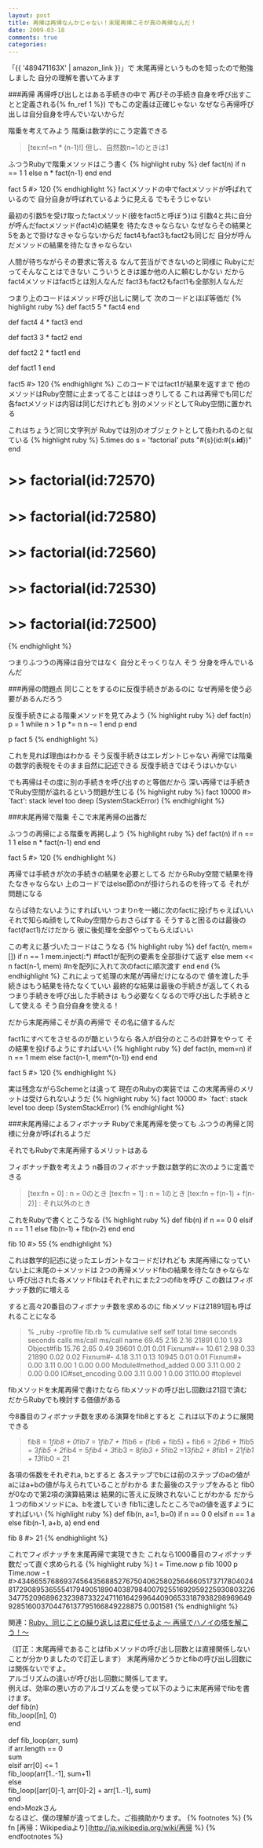 ```yaml
---
layout: post
title: 再帰は再帰なんかじゃない！末尾再帰こそが真の再帰なんだ！
date: 2009-03-18
comments: true
categories:
---
```



「{{ '489471163X' | amazon_link }}」で
末尾再帰というものを知ったので勉強しました
自分の理解を書いてみます

###再帰
再帰呼び出しとはある手続きの中で
再びその手続き自身を呼び出すことと定義される{% fn_ref 1 %})
でもこの定義は正確じゃない
なぜなら再帰呼び出しは自分自身を呼んでいないからだ

階乗を考えてみよう
階乗は数学的にこう定義できる
> 
> [tex:n!=n * (n-1)!]
> 但し、自然数n=1のときは1


ふつうRubyで階乗メソッドはこう書く
{% highlight ruby %}
 def fact(n)
   if n == 1
     1
   else
     n * fact(n-1)
   end
 end
 
 fact 5 #> 120
{% endhighlight %}
factメソッドの中でfactメソッドが呼ばれているので
自分自身が呼ばれているように見える
でもそうじゃない

最初の引数5を受け取ったfactメソッド(彼をfact5と呼ぼう)は
引数4と共に自分が呼んだfactメソッド(fact4)の結果を
待たなきゃならない
なぜならその結果と5をあとで掛けなきゃならないからだ
fact4もfact3もfact2も同じだ
自分が呼んだメソッドの結果を待たなきゃならない

人間が待ちながらその要求に答える
なんて芸当ができないのと同様に
Rubyにだってそんなことはできない
こういうときは誰か他の人に頼むしかない
だからfact4メソッドはfact5とは別人なんだ
fact3もfact2もfact1も全部別人なんだ

つまり上のコードはメソッド呼び出しに関して
次のコードとほぼ等価だ
{% highlight ruby %}
 def fact5
   5 * fact4
 end
 
 def fact4
   4 * fact3
 end
 
 def fact3
   3 * fact2
 end
 
 def fact2
   2 * fact1
 end
 
 def fact1
   1
 end
 
 fact5 #> 120
{% endhighlight %}
このコードではfact1が結果を返すまで
他のメソッドはRuby空間に止まってることははっきりしてる
これは再帰でも同じだ
各factメソッドは内容は同じだけれども
別のメソッドとしてRuby空間に置かれる

これはちょうど同じ文字列が
Rubyでは別のオブジェクトとして扱われるのと似ている
{% highlight ruby %}
 5.times do
   s = 'factorial'
   puts "#{s}(id:#{s.__id__})"
 end
 
 # >> factorial(id:72570)
 # >> factorial(id:72580)
 # >> factorial(id:72560)
 # >> factorial(id:72530)
 # >> factorial(id:72500)
{% endhighlight %}

つまりふつうの再帰は自分ではなく
自分とそっくりな人
そう
分身を呼んでいるんだ

###再帰の問題点
同じことをするのに反復手続きがあるのに
なぜ再帰を使う必要があるんだろう

反復手続きによる階乗メソッドを見てみよう
{% highlight ruby %}
 def fact(n)
   p = 1
   while n > 1
     p *= n
     n -= 1
   end
   p
 end
 
 p fact 5
{% endhighlight %}

これを見れば理由はわかる
そう反復手続きはエレガントじゃない
再帰では階乗の数学的表現をそのまま自然に記述できる
反復手続きではそうはいかない

でも再帰はその度に別の手続きを呼び出すのと等価だから
深い再帰では手続きでRuby空間が溢れるという問題が生じる
{% highlight ruby %}
fact 10000 #> `fact': stack level too deep (SystemStackError)
{% endhighlight %}

###末尾再帰で階乗
そこで末尾再帰の出番だ

ふつうの再帰による階乗を再掲しよう
{% highlight ruby %}
 def fact(n)
   if n == 1
     1
   else
     n * fact(n-1)
   end
 end
 
 fact 5 #> 120
{% endhighlight %}

再帰では手続きが次の手続きの結果を必要としてる
だからRuby空間で結果を待たなきゃならない
上のコードではelse節のnが掛けられるのを待ってる
それが問題になる

ならば待たないようにすればいい
つまりnを一緒に次のfactに投げちゃえばいい
それで知らぬ顔をしてRuby空間からおさらばする
そうすると困るのは最後のfact(fact1)だけだから
彼に後処理を全部やってもらえばいい

この考えに基づいたコードはこうなる
{% highlight ruby %}
 def fact(n, mem=[])
   if n == 1
     mem.inject(:*)     #fact1が配列の要素を全部掛けて返す
   else
     mem << n
     fact(n-1, mem)   #nを配列に入れて次のfactに順次渡す
   end
 end
{% endhighlight %}
これによって処理の末尾が再帰だけになるので
値を渡した手続きはもう結果を待たなくていい
最終的な結果は最後の手続きが返してくれる
つまり手続きを呼び出した手続きは
もう必要なくなるので呼び出した手続きとして使える
そう自分自身を使える！

だから末尾再帰こそが真の再帰で
その名に値するんだ

fact1にすべてをさせるのが酷というなら
各人が自分のところの計算をやって
その結果を投げるようにすればいい
{% highlight ruby %}
 def fact(n, mem=n)
   if n == 1
     mem
   else
     fact(n-1, mem*(n-1))
   end
 end
 
 fact 5 #> 120
{% endhighlight %}

実は残念ながらSchemeとは違って
現在のRubyの実装では
この末尾再帰のメリットは受けられないようだ
{% highlight ruby %}
 fact 10000 #> `fact': stack level too deep (SystemStackError)
{% endhighlight %}

###末尾再帰によるフィボナッチ
Rubyで末尾再帰を使っても
ふつうの再帰と同様に分身が呼ばれるようだ

それでもRubyで末尾再帰するメリットはある

フィボナッチ数を考えよう
n番目のフィボナッチ数は数学的に次のように定義できる
> 
> [tex:fn = 0] : n = 0のとき
> [tex:fn = 1] : n = 1のとき
> [tex:fn = f(n-1) + f(n-2)] : それ以外のとき


これをRubyで書くとこうなる
{% highlight ruby %}
 def fib(n)
   if n == 0
     0
   elsif n == 1
     1
   else
     fib(n-1) + fib(n-2)
   end
 end
 
 fib 10 #> 55
{% endhighlight %}

これは数学的記述に従ったエレガントなコードだけれども
末尾再帰になっていない上に末尾の＋メソッドは
2つの再帰メソッドfibの結果を待たなきゃならない
呼び出された各メソッドfibはそれぞれにまた2つのfibを呼び
この数はフィボナッチ数的に増える

すると高々20番目のフィボナッチ数を求めるのに
fibメソッドは21891回も呼ばれることになる
> 
> % _ruby -rprofile fib.rb
> % cumulative self self total time seconds seconds calls  ms/call  ms/call  name
>  69.45     2.16      2.16    21891     0.10     1.93  Object#fib
>  15.76     2.65      0.49    39601     0.01     0.01  Fixnum#==
>  10.61     2.98      0.33    21890     0.02     0.02  Fixnum#-
>   4.18     3.11      0.13    10945     0.01     0.01  Fixnum#+
>   0.00     3.11      0.00        1     0.00     0.00  Module#method_added
>   0.00     3.11      0.00        2     0.00     0.00  IO#set_encoding
>   0.00     3.11      0.00        1     0.00  3110.00  #toplevel


fibメソッドを末尾再帰で書けたなら
fibメソッドの呼び出し回数は21回で済む
だからRubyでも検討する価値がある

今8番目のフィボナッチ数を求める演算をfib8とすると
これは以下のように展開できる
> 
> fib8 = 1*fib8 + 0*fib7
> = 1*fib7 + 1*fib6 = (fib6 + fib5) + fib6
> = 2*fib6 + 1*fib5
> = 3*fib5 + 2*fib4
> = 5*fib4 + 3*fib3
> = 8*fib3 + 5*fib2
> =13*fib2 + 8*fib1
> = 21*fib1 + 13*fib0 = 21


各項の係数をそれぞれa, bとすると
各ステップでbには前のステップのaの値が
aにはa+bの値が与えられていることがわかる
また最後のステップをみると
fib0が0なので第2項の演算結果は
結果的に答えに反映されないことがわかる
だから１つのfibメソッドにa、bを渡していき
fib1に達したところでaの値を返すようにすればいい
{% highlight ruby %}
 def fib(n, a=1, b=0)
   if n == 0
     0
   elsif n == 1
     a
   else
     fib(n-1, a+b, a)
   end
 end
 
 fib 8 #> 21
{% endhighlight %}

これでフィボナッチを末尾再帰で実現できた
これなら1000番目のフィボナッチ数だって直ぐ求められる
{% highlight ruby %}
 t = Time.now
 p fib 1000
 p Time.now - t
 #>43466557686937456435688527675040625802564660517371780402481729089536555417949051890403879840079255169295922593080322634775209689623239873322471161642996440906533187938298969649928516003704476137795166849228875
 0.001581
{% endhighlight %}

関連：[Ruby、同じことの繰り返しは君に任せるよ ～ 再帰でハノイの塔を解こう！～](/2008/07/08/Ruby/)

（訂正：末尾再帰であることはfibメソッドの呼び出し回数とは直接関係しないことが分かりましたので訂正します）
末尾再帰かどうかとfibの呼び出し回数には関係ないですよ。<br>アルゴリズムの違いが呼び出し回数に関係してます。<br>例えば、効率の悪い方のアルゴリズムを使って以下のように末尾再帰でfibを書けます。<br>def fib(n)<br>  fib_loop([n], 0)<br>end<br><br>def fib_loop(arr, sum)<br>  if arr.length == 0<br>    sum<br>  elsif arr[0] <= 1<br>    fib_loop(arr[1..-1], sum+1)<br>  else<br>    fib_loop([arr[0]-1, arr[0]-2] + arr[1..-1], sum)<br>  end<br>end>Mozkさん<br>なるほど、僕の理解が違ってました。ご指摘助かります。
{% footnotes %}
   {% fn [再帰：Wikipediaより](http://ja.wikipedia.org/wiki/再帰 %}
{% endfootnotes %}
